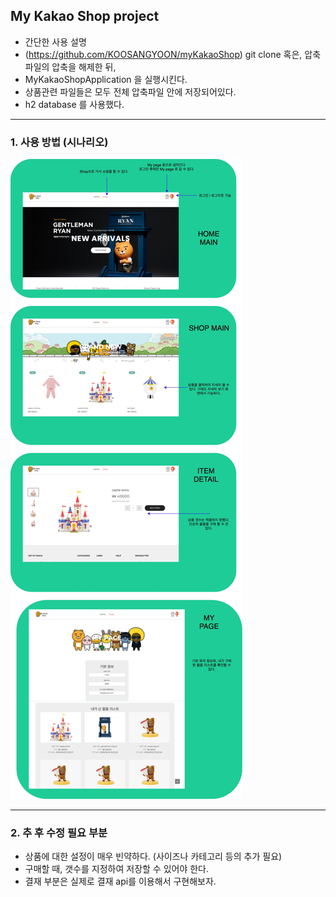## My Kakao Shop project

- 간단한 사용 설명
- (https://github.com/KOOSANGYOON/myKakaoShop) git clone 혹은, 압축파일의 압축을 해제한 뒤,
- MyKakaoShopApplication 을 실행시킨다.
- 상품관련 파일들은 모두 전체 압축파일 안에 저장되어있다.
- h2 database 를 사용했다.

---
### 1. 사용 방법 (시나리오)

 ![Image](./mykakao.jpg)

---
### 2. 추 후 수정 필요 부분

- 상품에 대한 설정이 매우 빈약하다. (사이즈나 카테고리 등의 추가 필요)
- 구매할 때, 갯수를 지정하여 저장할 수 있어야 한다.
- 결재 부분은 실제로 결재 api를 이용해서 구현해보자.
